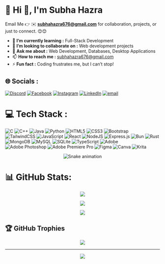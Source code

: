# 💫 Hi 👋, I'm Subha Hazra
Email Me 👉 ✉️ **subhahazra676@gmail.com** for collaboration, projects, or just to connect. 😊😊

- 🌱 **I’m currently learning :** Full-Stack Development
- 👯 **I’m looking to collaborate on :** Web development projects
- 💬 **Ask me about :** Web Development, Databases, Desktop Applications
- 📫 **How to reach me :** subhahazra676@gmail.com
- ⚡ **Fun fact :** Coding frustrates me, but I can’t stop! 
## 🌐 Socials :
[![Discord](https://img.shields.io/badge/Discord-%237289DA.svg?logo=discord&logoColor=white)](https://discord.gg/http://discordapp.com/users/UserID957452110960676936) [![Facebook](https://img.shields.io/badge/Facebook-%231877F2.svg?logo=Facebook&logoColor=white)](https://facebook.com/subha.hazra.9440) [![Instagram](https://img.shields.io/badge/Instagram-%23E4405F.svg?logo=Instagram&logoColor=white)](https://instagram.com/subhahazra2436) [![LinkedIn](https://img.shields.io/badge/LinkedIn-%230077B5.svg?logo=linkedin&logoColor=white)](https://linkedin.com/in/subha-hazra-9b5488299) [![email](https://img.shields.io/badge/Email-D14836?logo=gmail&logoColor=white)](mailto:subhahazra676@gmail.com)

# 💻 Tech Stack :
![C](https://img.shields.io/badge/c-%2300599C.svg?style=for-the-badge&logo=c&logoColor=white) ![C++](https://img.shields.io/badge/c++-%2300599C.svg?style=for-the-badge&logo=c%2B%2B&logoColor=white) ![Java](https://img.shields.io/badge/java-%23ED8B00.svg?style=for-the-badge&logo=openjdk&logoColor=white) ![Python](https://img.shields.io/badge/python-3670A0?style=for-the-badge&logo=python&logoColor=ffdd54) ![HTML5](https://img.shields.io/badge/html5-%23E34F26.svg?style=for-the-badge&logo=html5&logoColor=white) ![CSS3](https://img.shields.io/badge/css3-%231572B6.svg?style=for-the-badge&logo=css3&logoColor=white) ![Bootstrap](https://img.shields.io/badge/bootstrap-%238511FA.svg?style=for-the-badge&logo=bootstrap&logoColor=white) ![TailwindCSS](https://img.shields.io/badge/tailwindcss-%2338B2AC.svg?style=for-the-badge&logo=tailwind-css&logoColor=white) ![JavaScript](https://img.shields.io/badge/javascript-%23323330.svg?style=for-the-badge&logo=javascript&logoColor=%23F7DF1E) ![React](https://img.shields.io/badge/react-%2320232a.svg?style=for-the-badge&logo=react&logoColor=%2361DAFB) ![NodeJS](https://img.shields.io/badge/node.js-6DA55F?style=for-the-badge&logo=node.js&logoColor=white) ![Express.js](https://img.shields.io/badge/express.js-%23404d59.svg?style=for-the-badge&logo=express&logoColor=%2361DAFB) ![Bun](https://img.shields.io/badge/Bun-%23000000.svg?style=for-the-badge&logo=bun&logoColor=white) ![Rust](https://img.shields.io/badge/rust-%23000000.svg?style=for-the-badge&logo=rust&logoColor=white) ![MongoDB](https://img.shields.io/badge/MongoDB-%234ea94b.svg?style=for-the-badge&logo=mongodb&logoColor=white) ![MySQL](https://img.shields.io/badge/mysql-4479A1.svg?style=for-the-badge&logo=mysql&logoColor=white) ![SQLite](https://img.shields.io/badge/sqlite-%2307405e.svg?style=for-the-badge&logo=sqlite&logoColor=white) ![TypeScript](https://img.shields.io/badge/typescript-%23007ACC.svg?style=for-the-badge&logo=typescript&logoColor=white) ![Adobe](https://img.shields.io/badge/adobe-%23FF0000.svg?style=for-the-badge&logo=adobe&logoColor=white) ![Adobe Photoshop](https://img.shields.io/badge/adobe%20photoshop-%2331A8FF.svg?style=for-the-badge&logo=adobe%20photoshop&logoColor=white) ![Adobe Premiere Pro](https://img.shields.io/badge/Adobe%20Premiere%20Pro-9999FF.svg?style=for-the-badge&logo=Adobe%20Premiere%20Pro&logoColor=white) ![Figma](https://img.shields.io/badge/figma-%23F24E1E.svg?style=for-the-badge&logo=figma&logoColor=white) ![Canva](https://img.shields.io/badge/Canva-%2300C4CC.svg?style=for-the-badge&logo=Canva&logoColor=white) ![Krita](https://img.shields.io/badge/Krita-203759?style=for-the-badge&logo=krita&logoColor=EEF37B)

<!-- Snake Game Repo View -->

<div align="center">
  <img src="https://profile-readme-generator.com/assets/snake.svg" alt="Snake animation" />
</div>

# 📊 GitHub Stats:
<div align="center">
<div>
  
![](https://github-readme-stats.vercel.app/api?username=SUBHA-HAZRA&theme=dark&hide_border=false&include_all_commits=false&count_private=false)
</div>
<div>
  
![](https://nirzak-streak-stats.vercel.app/?user=SUBHA-HAZRA&theme=dark&hide_border=false)
</div>
<div>
  
![](https://github-readme-stats.vercel.app/api/top-langs/?username=SUBHA-HAZRA&theme=dark&hide_border=false&include_all_commits=false&count_private=false&layout=compact)
</div>

</div>

## 🏆 GitHub Trophies
<div align="center">

![](https://github-profile-trophy.vercel.app/?username=SUBHA-HAZRA&theme=radical&no-frame=false&no-bg=true&margin-w=4)

---
[![](https://visitcount.itsvg.in/api?id=SUBHA-HAZRA&icon=0&color=0)](https://visitcount.itsvg.in)

</div>


<!-- Proudly created with GPRM ( https://gprm.itsvg.in ) -->
